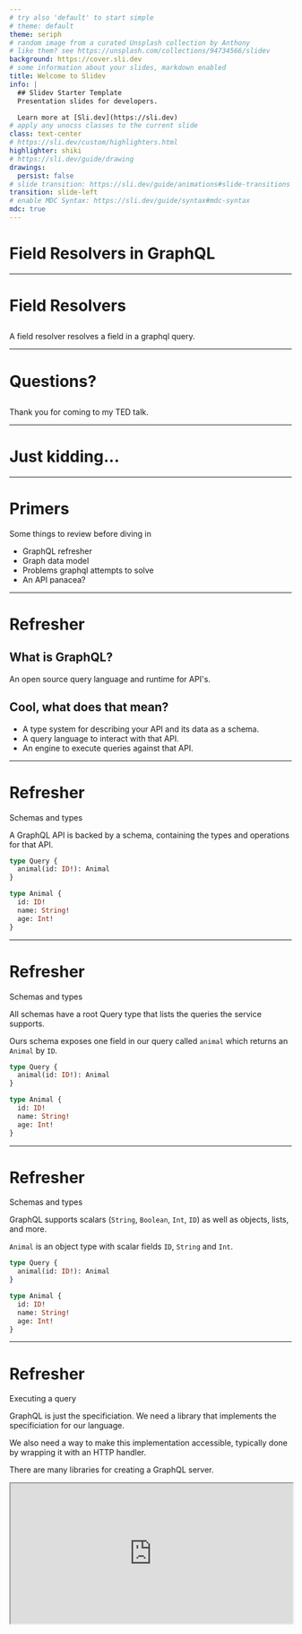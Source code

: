 ```yaml
---
# try also 'default' to start simple
# theme: default
theme: seriph
# random image from a curated Unsplash collection by Anthony
# like them? see https://unsplash.com/collections/94734566/slidev
background: https://cover.sli.dev
# some information about your slides, markdown enabled
title: Welcome to Slidev
info: |
  ## Slidev Starter Template
  Presentation slides for developers.

  Learn more at [Sli.dev](https://sli.dev)
# apply any unocss classes to the current slide
class: text-center
# https://sli.dev/custom/highlighters.html
highlighter: shiki
# https://sli.dev/guide/drawing
drawings:
  persist: false
# slide transition: https://sli.dev/guide/animations#slide-transitions
transition: slide-left
# enable MDC Syntax: https://sli.dev/guide/syntax#mdc-syntax
mdc: true
---
```


# Field Resolvers in GraphQL

---

# Field Resolvers

<!-- An empty header formats the next line as standard slide text instead of a subheading -->

##

A field resolver resolves a field in a graphql query.

---

# Questions?

<!-- An empty header formats the next line as standard slide text instead of a subheading -->

##

Thank you for coming to my TED talk.

---

# Just kidding...

---

# Primers

Some things to review before diving in

- GraphQL refresher
- Graph data model
- Problems graphql attempts to solve
- An API panacea?

---

# Refresher

## What is GraphQL?

An open source query language and runtime for API's.

## Cool, what does that mean?

- A type system for describing your API and its data as a schema.
- A query language to interact with that API.
- An engine to execute queries against that API.

---

# Refresher

Schemas and types

A GraphQL API is backed by a schema, containing the types and operations for that API.

```graphql
type Query {
  animal(id: ID!): Animal
}

type Animal {
  id: ID!
  name: String!
  age: Int!
}
```

---

# Refresher

Schemas and types

All schemas have a root Query type that lists the queries the service supports.

Ours schema exposes one field in our query called `animal` which returns an `Animal` by `ID`.

```graphql {1-3|2}
type Query {
  animal(id: ID!): Animal
}

type Animal {
  id: ID!
  name: String!
  age: Int!
}
```

---

# Refresher

Schemas and types

GraphQL supports scalars (`String`, `Boolean`, `Int`, `ID`) as well as objects, lists, and more.

`Animal` is an object type with scalar fields `ID`, `String` and `Int`.

```graphql {5-9|6|7|8}
type Query {
  animal(id: ID!): Animal
}

type Animal {
  id: ID!
  name: String!
  age: Int!
}
```

---

# Refresher

Executing a query

GraphQL is just the specificiation. We need a library that implements the specificiation for our language.

We also need a way to make this implementation accessible, typically done by wrapping it with an HTTP handler.

There are many libraries for creating a GraphQL server.

<iframe src="https://graphql.org/code/#language-support" style="width: 100%; height: 250px;" />

---

# Refresher

Query structure

```graphql {|1|2,6,12,16|3-5,13-15}
query readAnimal {
  animal(id: "2ba43365-973a-41eb-87ff-b6033f332885") {
    id
    name
    age
  }
}

"""result
{
  "data": {
    "animal": {
      "id": "2ba43365-973a-41eb-87ff-b6033f332885",
      "name": "George",
      "age": 7
    }
  }
}
"""
```

---

# Refresher

Querying what we want

We can modify our query to return only the data we're interested in.

```graphql {|3,11}
query readAnimal {
  animal(id: "2ba43365-973a-41eb-87ff-b6033f332885") {
    name
  }
}

"""result
{
  "data": {
    "animal": {
      "name": "George"
    }
  }
}
"""
```

---

# Thinking in graphs

##

Our types can also express relationships (this is where the _Graph_ of GraphQL comes in)

```graphql {|,12-15|9}
type Query {
  animal(id: ID!): Animal
}

type Animal {
  id: ID!
  name: String!
  age: Int!
  owners: [Human!]
}

type Human {
  id: ID!
  name: String!
}
```

---

# Thinking in graphs

##

We can also query these relationships

```graphql {|,3-5,12-16}
query georgeOwners {
  animal(id: "2ba43365-973a-41eb-87ff-b6033f332885") {
    owners {
      name
    }
  }
}

""" result
{
  "data": {
    "owners": [
      {
        "name": "Jake"
      }
    ]
  }
}
"""
```

---

# What is GraphQL trying to solve?

This is not an exhaustive list 😉

- Helps us model our types and their relationships as a graph
- Helps us fetch just the data we need
  - Overfetching
  - Underfetching
- Allows us to fetch this data from a single resource

---

# GraphQL, an API panacea?

> /ˌpanəˈsēə/
>
> _noun_
>
> **a solution or remedy for all difficulties or diseases.**

## Absolutely not

Engineering decision making involves tradeoffs, not perfect solutions.

GraphQL fits our domain well due to the hierarchical nature of our data. It allows us to build a flexible system that exposes data in an intuitive and performant way.

But this comes with additional verbosity, complexity, and challenges such as managing performance and keeping our schema backwards compatible.

With the right approaches we'll continue to build highly flexible systems.

---

# Recap

It's fields all the way down...

- Our schema has a query type
- This query type has fields for the various queries we support
- Those queries can return scalar values (strings, numbers, etc) or complex values like objects
- The objects we return have their own sets of fields, these can also be scalar values or complex types

## Some new info...

- GraphQL implementations will generally coerce scalar and object values as long as keys match
- Fields can be backed by a resolver
- This changes the behavior of the query
- That resolver is only executed if that field is requested

---

# Revisiting an earlier example

Our pet friends API

We have the following GraphQL schema

Our `Animal` type has an `owners` field which is a list of `Human` type.

```graphql {|9,12-15}
type Query {
  animal(id: ID!): Animal
}

type Animal {
  id: ID!
  name: String!
  age: Int!
  owners: [Human!]
}

type Human {
  id: ID!
  name: String!
}
```

---

# Let's look at some resolvers

_Disclaimer: we're about to enter psuedo code land, where things work simply because I want them to_

---

# Example 1

##

First, the simplest version of our query. It resolves the entire `Animal` in one call.

We query the database and use a sql join to retrieve the related owner data.

```typescript
const resolvers = {
  Query: {
    async animal({ parent, args, { db } }): Promise<Animal> {
      const animal = await db.queryRow(
        `SELECT a.id, a.name, a.age, o.id, o.name FROM animals a
         INNER JOIN owners o ON o.animal_id = a.id
         WHERE a.id = $1`,
        params["id"]
      );
      return animal;
    },
  },
};
```

---

# Example 1

## Pros

- Simple
- Quick to implement
- For small models and relations (especially 1:1), performance should be fine
- This approach can work great initially or on smaller projects

## Cons

- May end up with additional relationships to fetch, leading to a larger and larger resolver
  - E.g., `Human` may have a `Contact` field, with data in another table
- Query performance may suffer from loading more relations
- Still over fetching
  - Even if we aren't interested in `owners` data, the `animal` resolver is still fetching it

---

# Example 2

##

Now, we'll create a resolver for the `owners` field on the `Animal` type.

```typescript
const resolvers = {
  Query: {
    async animal({ parent, args, { db } }): Promise<Animal> {
      const animal = await db.queryRow(
        `SELECT id, name, age FROM animals WHERE id = $1`,
        args["id"]
      );
      return animal;
    },
  },
  Animal: {
    async owners({ parent, args, { db } }): Promise<Owner[]> {
      const owners = await db.query(
        `SELECT id, name FROM owners WHERE animal_id = $1`,
        parent["id"]
      );
      return owners;
    },
  },
};
```

---

# Example 2

## Pros

- Simpler resolver, fetches only the data needed to satisfy the scalar fields of an `Animal`
- Allows us to completely omit a DB query if we don't need `owners` data

## Cons

- Slightly more complex, requires a secondary resolver function
- Brings us to the GraphQL N+1 query problem

---

# The N+1 query problem

A bad day to be a field.

The N+1 query problem generally refers to a query that results in multiple sequential DB operations.

- Fetching a list of data, and including a field resolver
- Fetching nested fields, which may require their own resolvers to be run
- Fetching recursive data structures, which may require the same queries to be run

Resolvers are executed independently and sequentially, they don't have a native batching mechanism.

---

# An example of N+1

New requirements for our pet friends API

Let's imagine we have a new requirement to include `Contact` data in our API.

```graphql
type Query {
  animal(id: ID!): Animal
}

type Animal {
  id: ID!
  name: String!
  age: Int!
  owners: [Human!]
}

type Human {
  id: ID!
  name: String!
  contact: Contact!
}

type Contact {
  phone: String!
}
```

---

# An example of N+1

Some issues become apparent.

If we have a pet with 50 owners (weird) and we need the contact info, we're going to execute 1 query to fetch owners, and then 50 queries to fetch each owners contact. Resulting in 51 operations.

```typescript {|}{maxHeight: '70%'}
const resolvers = {
  Query: {
    async animal({ parent, args, { db }}): Promise<Animal> {
      // ... fetch the animal
    },
  },
  Animal: {
    async owners({ parent, args, { db }}): Promise<Owner[]> {
      // ... fetch the owners
    },
  },
  Human: {
    // This will be executed 50 times
    async contact({ parent, args, { db }}): Promise<Contact> {
      // We're hitting the DB 50 times
      const contact = await db.queryRow(
        `SELECT id, email, phone FROM contact WHERE human_id = $1`,
        parent["id"]
      );
      return contact;
    }
  }
};
```

---

# Enter dataloader

The batch and cache master

- Dataloader is a utility that provides batching and request scoped caching
- It helps us batch expensive operations like DB requests, and can minimize the effect of the N+1 problem
- A dataloader is initialized with a batching function
- Our resolvers call a `load` method on the dataloader and await the results

---

# How dataloader is initialized

- We initialize a data loader with a batch function
- This batch function accepts an array of keys and returns a promise with an array of results
- Our code doesn't interact with the batch function directly, instead it calls a `load` method on the dataloader

```typescript
async function batchLoadContacts(keys: string[]): Promise<Contact[]> {
  // Now, we're hitting the DB once
  const contacts = await db.query(
    `SELECT id, email, phone FROM contact WHERE human_id IN ($1)`,
    keys
  );
  return contacts;
}

// We initialize the dataloader with our batching function
const contactLoader = new DataLoader(batchLoadContacts);
```

---

# How dataloader is used

##

Now our resolver simply calls the `load` method.

The `contact` resolver is still called 50 times (one for each owner). But the expensive DB operation has been collapsed into a single call.

```typescript
const resolvers = {
  // ... other resolvers
  Human: {
    // This is still executed 50 times
    async contact({ parent, args, { db }}): Promise<Contact> {
      // But now we're calling the dataloader which handles the DB call for us, resulting in 1 DB call
      const contact = await contactLoader.load(parent["id"]);
      return contact;
    }
  }
};
```

---

# Dataloader constraints

##

To use dataloader effectively, the following batch function constraints must be met

- The array of values returned from the batch function must be the same length as the array of keys
- The array of values must be in the same order as the array of keys

Example

```typescript
// keys = ["1", "2", "3"]
function batchLoadContacts(keys: string[]): Promise<Contact[]> {
  // the DB has no value for key "2"
  const contacts = await db.query(
    `SELECT id, email, phone FROM contact WHERE human_id IN ($1)`,
    keys
  );
  // contacts = [{"email": "user1@fake.com"}, {"email": "user3@fake.com"}]
  return contacts;
  // contacts must be = [{"email": "user1@fake.com"}, null, {"email": "user3@fake.com"}]
}
```

---

# Recap

We've covered a lot

- Our queries can return scalar values (strings, numbers, etc) or complex values like objects
- The objects we return have their own fields, these can also be scalar values or complex types
- We have options for handling how this data is returned
- We can write big resolvers that try to return as much as possible, or break fields into their own resolvers
- More resolvers can mean the N+1 query problem
- N+1 query problem can introduce serious performance issues
- Dataloader can help with these issues

---

# Field resolvers, a GraphQL panacea?

Oh boy, this question again

## Absolutely not

Just like with everything else in engineering, we have multiple options to weigh.

- Is it more likely for the field to be included or excluded in the query?
  - If its more likely to be excluded it may be a good field resolver candidate
- Are you modeling highly relational data?
  - Probably a good candidate for a field resolver, especially if you're needing more and more joins to get all the data
- Does the data for your field have an expensive operation to fetch it?
  - Probably a good candidate for a field resolver
- Are you modeling recursive data?
  - Definitely a good time to use a field resolver

---

# Questions?

Thank you for your time and flexibility!
